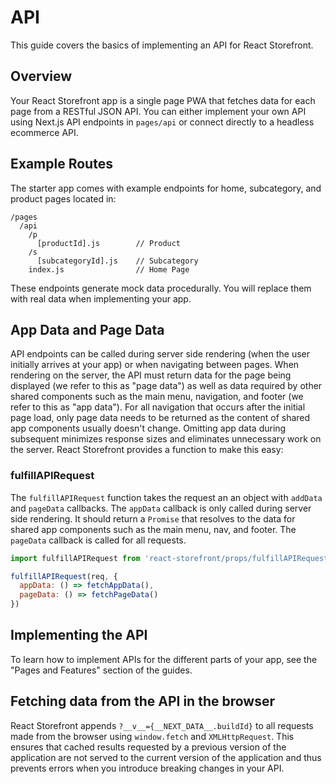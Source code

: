 # API

This guide covers the basics of implementing an API for React Storefront.

## Overview

Your React Storefront app is a single page PWA that fetches data for each page from a RESTful JSON API. You can either implement your own API using Next.js API endpoints in `pages/api` or connect directly to a headless ecommerce API.

## Example Routes

The starter app comes with example endpoints for home, subcategory, and product pages located in:

```
/pages
  /api
    /p
      [productId].js        // Product
    /s
      [subcategoryId].js    // Subcategory
    index.js                // Home Page
```

These endpoints generate mock data procedurally. You will replace them with real data when implementing your app.

## App Data and Page Data

API endpoints can be called during server side rendering (when the user initially arrives at your app) or when navigating between pages. When rendering on the server, the API must return data for the page being displayed (we refer to this as "page data") as well as data required by other shared components such as the main menu, navigation, and footer (we refer to this as "app data"). For all navigation that occurs after the initial page load, only page data needs to be returned as the content of shared app components usually doesn't change. Omitting app data during subsequent minimizes response sizes and eliminates unnecessary work on the server. React Storefront provides a function to make this easy:

### fulfillAPIRequest

The `fulfillAPIRequest` function takes the request an an object with `addData` and `pageData` callbacks. The `appData` callback is only called during server side rendering. It should return a `Promise` that resolves to the data for shared app components such as the main menu, nav, and footer. The `pageData` callback is called for all requests.

```js
import fulfillAPIRequest from 'react-storefront/props/fulfillAPIRequest'

fulfillAPIRequest(req, {
  appData: () => fetchAppData(),
  pageData: () => fetchPageData()
})
```

## Implementing the API

To learn how to implement APIs for the different parts of your app, see the "Pages and Features" section of the guides.

## Fetching data from the API in the browser

React Storefront appends `?__v__={__NEXT_DATA__.buildId}` to all requests made from the browser using `window.fetch` and `XMLHttpRequest`.  This ensures that cached results requested by a previous version of the application are not served to the current version of the application and thus prevents errors when you introduce breaking changes in your API.
